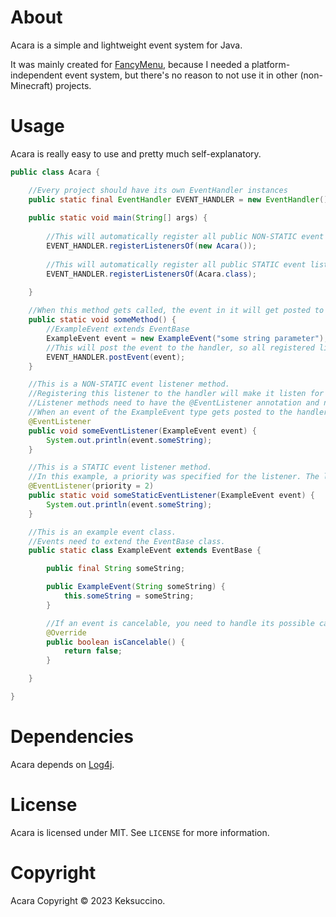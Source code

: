 # About
Acara is a simple and lightweight event system for Java.

It was mainly created for [FancyMenu](https://github.com/Keksuccino/FancyMenu), because I needed a platform-independent event system, but there's no reason to not use it in other (non-Minecraft) projects.

# Usage
Acara is really easy to use and pretty much self-explanatory.

```java
public class Acara {

    //Every project should have its own EventHandler instances
    public static final EventHandler EVENT_HANDLER = new EventHandler();
    
    public static void main(String[] args) {
        
        //This will automatically register all public NON-STATIC event listener methods of the given object.
        EVENT_HANDLER.registerListenersOf(new Acara());
        
        //This will automatically register all public STATIC event listener methods of the given class.
        EVENT_HANDLER.registerListenersOf(Acara.class);
        
    }

    //When this method gets called, the event in it will get posted to the handler
    public static void someMethod() {
        //ExampleEvent extends EventBase
        ExampleEvent event = new ExampleEvent("some string parameter");
        //This will post the event to the handler, so all registered listeners for the posted event type get notified/invoked
        EVENT_HANDLER.postEvent(event);
    }

    //This is a NON-STATIC event listener method.
    //Registering this listener to the handler will make it listen for the event type it has as parameter.
    //Listener methods need to have the @EventListener annotation and need to have exactly one parameter, which is the event type it listens to.
    //When an event of the ExampleEvent type gets posted to the handler, this listener gets notified/invoked.
    @EventListener
    public void someEventListener(ExampleEvent event) {
        System.out.println(event.someString);
    }

    //This is a STATIC event listener method.
    //In this example, a priority was specified for the listener. The listener with the highest priority (per event type) gets notified/invoked first.
    @EventListener(priority = 2)
    public static void someStaticEventListener(ExampleEvent event) {
        System.out.println(event.someString);
    }

    //This is an example event class.
    //Events need to extend the EventBase class.
    public static class ExampleEvent extends EventBase {

        public final String someString;

        public ExampleEvent(String someString) {
            this.someString = someString;
        }

        //If an event is cancelable, you need to handle its possible cancellation when posting it to the handler.
        @Override
        public boolean isCancelable() {
            return false;
        }

    }

}
```

# Dependencies
Acara depends on [Log4j](https://github.com/apache/logging-log4j2).

# License
Acara is licensed under MIT.
See `LICENSE` for more information.

# Copyright
Acara Copyright © 2023 Keksuccino.
